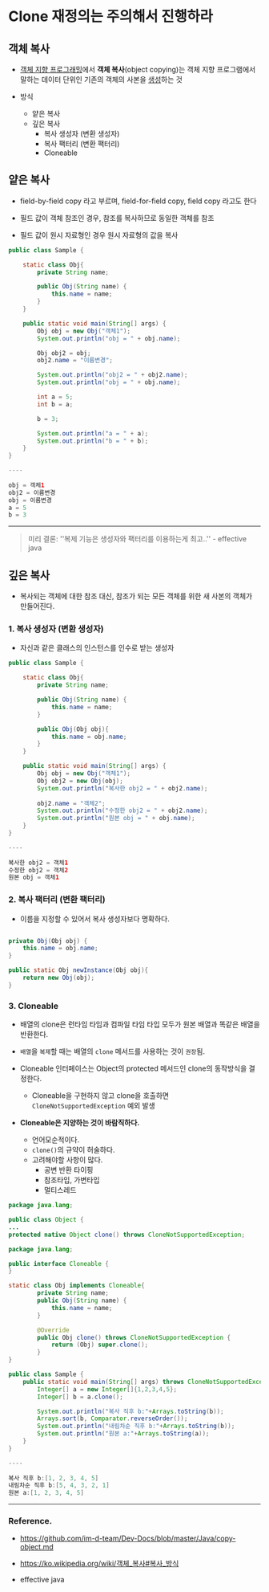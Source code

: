 # Clone 재정의는 주의해서 진행하라

## 객체 복사

- [객체 지향 프로그래밍](https://ko.wikipedia.org/wiki/객체_지향_프로그래밍)에서 **객체 복사**(object copying)는 객체 지향 프로그램에서 말하는 데이터 단위인 기존의 객체의 사본을 [생성](https://ko.wikipedia.org/w/index.php?title=객체_생성&action=edit&redlink=1)하는 것

- 방식
  - 얕은 복사
  - 깊은 복사
    -  복사 생성자 (변환 생성자)
    -  복사 팩터리 (변환 팩터리)
    -  Cloneable

## 얕은 복사

-  field-by-field copy 라고 부르며, field-for-field copy, field copy 라고도 한다

- 필드 값이 객체 참조인 경우, 참조를 복사하므로  동일한 객체를 참조
- 필드 값이 원시 자료형인 경우 원시 자료형의 값을 복사

```java
public class Sample {

    static class Obj{
        private String name;

        public Obj(String name) {
            this.name = name;
        }
    }

    public static void main(String[] args) {
        Obj obj = new Obj("객체1");
        System.out.println("obj = " + obj.name);

        Obj obj2 = obj;
        obj2.name = "이름변경";

        System.out.println("obj2 = " + obj2.name);
        System.out.println("obj = " + obj.name);

        int a = 5;
        int b = a;

        b = 3;

        System.out.println("a = " + a);
        System.out.println("b = " + b);
    }
}

----
    
obj = 객체1
obj2 = 이름변경
obj = 이름변경
a = 5
b = 3
```

---



> 미리 결론: ''복제 기능은 생성자와 팩터리를 이용하는게 최고..''  - effective java

## 깊은 복사

- 복사되는 객체에 대한 참조 대신, 참조가 되는 모든 객체를 위한 새 사본의 객체가 만들어진다.

### 1. 복사 생성자 (변환 생성자)

- 자신과 같은 클래스의 인스턴스를 인수로 받는 생성자

```java
public class Sample {

    static class Obj{
        private String name;

        public Obj(String name) {
            this.name = name;
        }

        public Obj(Obj obj){
            this.name = obj.name;
        }
    }

    public static void main(String[] args) {
        Obj obj = new Obj("객체1");
        Obj obj2 = new Obj(obj);
        System.out.println("복사한 obj2 = " + obj2.name);
        
        obj2.name = "객체2";
        System.out.println("수정한 obj2 = " + obj2.name);
        System.out.println("원본 obj = " + obj.name);
    }
}

----
    
복사한 obj2 = 객체1
수정한 obj2 = 객체2
원본 obj = 객체1
```

### 2. 복사 팩터리 (변환 팩터리)

- 이름을 지정할 수 있어서 복사 생성자보다 명확하다.

```java

private Obj(Obj obj) {
    this.name = obj.name;
}

public static Obj newInstance(Obj obj){
    return new Obj(obj);
}

```

### 3. Cloneable

- 배열의 clone은 런타임 타임과 컴파일 타임 타입 모두가 원본 배열과 똑같은 배열을 반환한다.
- `배열`을 `복제`할 때는 배열의 `clone` 메서드를 사용하는 것이 `권장`됨.

- Cloneable 인터페이스는 Object의 protected 메서드인 clone의 동작방식을 결정한다.
  - Cloneable을 구현하지 않고 clone을 호출하면 `CloneNotSupportedException` 예외 발생
- **Cloneable은 지양하는 것이 바람직하다.**
  - 언어모순적이다.
  - `clone()`의 규약이 허술하다.
  - 고려해야할 사항이 많다.
    - 공변 반환 타이핑
    - 참조타입, 가변타입
    - 멀티스레드

```java
package java.lang;

public class Object {
...
protected native Object clone() throws CloneNotSupportedException;
```

```java
package java.lang;

public interface Cloneable {
}
```

```java
static class Obj implements Cloneable{
        private String name;
        public Obj(String name) {
            this.name = name;
        }

        @Override
        public Obj clone() throws CloneNotSupportedException {
            return (Obj) super.clone();
        }
}
```

```java
public class Sample {
    public static void main(String[] args) throws CloneNotSupportedException {
        Integer[] a = new Integer[]{1,2,3,4,5};
        Integer[] b = a.clone();

        System.out.println("복사 직후 b:"+Arrays.toString(b));
        Arrays.sort(b, Comparator.reverseOrder());
        System.out.println("내림차순 직후 b:"+Arrays.toString(b));
        System.out.println("원본 a:"+Arrays.toString(a));
    }
}

----
  
복사 직후 b:[1, 2, 3, 4, 5]
내림차순 직후 b:[5, 4, 3, 2, 1]
원본 a:[1, 2, 3, 4, 5]
```



---



### Reference.



- https://github.com/im-d-team/Dev-Docs/blob/master/Java/copy-object.md

- https://ko.wikipedia.org/wiki/객체_복사#복사_방식

- effective java
